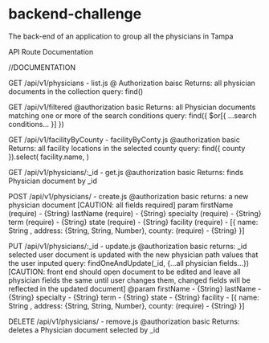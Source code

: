 # backend-challenge
The back-end of an application to group all the physicians in Tampa

API Route Documentation

//DOCUMENTATION

GET /api/v1/physicians - list.js
@ Authorization baisc
Returns: all physician documents in the collection
query: find() 


GET /api/v1/filtered
@authorization basic
Returns: all Physician documents matching one or more of the search conditions
query: find({ $or[{ ...search conditions... }] })


GET /api/v1/facilityByCounty - facilityByConty.js
@authorization basic
Returns: all facility locations in the selected county
query: find({ county }).select( facility.name, )


GET /api/v1/physicians/:_id - get.js
@authorization basic
Returns: finds Physician document by _id


POST /api/v1/physicians/ - create.js
@authorization basic
returns: a new physician document
[CAUTION: all fields required]
param 
    firstName (require) - {String}
    lastName (require) - {String}
    specialty (require) - {String}
    term (require) - {String}
    state (require) - {String}
    facility (require) - [{ name: String , address: {String, String, Number}, county: (require) - {String} }]


PUT /api/v1/physicians/:_id - update.js
@authorization basic
returns: _id selected user document is updated with the new physician path values that the user inputed
query: findOneAndUpdate(_id, {...all physician fields...}) 
[CAUTION: front end should open document to be edited and leave all physician fields the same until user changes them, changed fields will be reflected in the updated document] 
@param
    firstName - {String}
    lastName - {String}
    specialty - {String}
    term - {String}
    state - {String}
    facility - [{ name: String , address: {String, String, Number}, county: (require) - {String} }]


DELETE /api/v1/physicians/ - remove.js
@authorization basic
Returns: deletes a Physician document selected by _id
